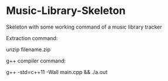 # Music-Library-Skeleton
Skeleton with some working command of a music library tracker

Extraction command:

unzip filename.zip

g++ compiler command:

g++ -std=c++11 -Wall main.cpp && ./a.out
